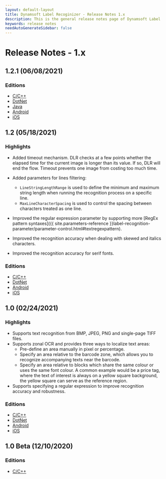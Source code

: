 ```yaml
---
layout: default-layout
title: Dynamsoft Label Recoginizer - Release Notes 1.x
description: This is the general release notes page of Dynamsoft Label Recoginizer
keywords: release notes
needAutoGenerateSidebar: false
---
```


# Release Notes - 1.x

## 1.2.1 (06/08/2021)

### Editions

- [C/C++](../programming/c-cplusplus/release-notes/c-cpp-1.md#121-06082021)
- [DotNet](../programming/dotnet/release-notes/dotnet-1.md#121-06082021)
- [Java](../programming/java/release-notes/java-1.md#121-06082021)
- [Android](../programming/android/release-notes/android-1.md#121-06082021)
- [iOS](../programming/objectivec-swift/release-notes/ios-1.md#121-06082021)


## 1.2 (05/18/2021)

### Highlights

- Added timeout mechanism. DLR checks at a few points whether the elapsed time for the current image is longer than its value. If so, DLR will end the flow. Timeout prevents one image from costing too much time.

- Added parameters for lines filtering:
  - `LineStringLengthRange` is used to define the minimum and maximum string length when running the recognition process on a specific line.
  - `MaxLineCharacterSpacing` is used to control the spacing between characters treated as one line.

- Improved the regular expression parameter by supporting more [RegEx pattern syntaxes]({{ site.parameters-reference }}label-recognition-parameter/parameter-control.html#textregexpattern).

- Improved the recognition accuracy when dealing with skewed and italics characters.

- Improved the recognition accuracy for serif fonts.

### Editions

- [C/C++](../programming/c-cplusplus/release-notes/c-cpp-1.md#12-05182021)
- [DotNet](../programming/dotnet/release-notes/dotnet-1.md#12-05182021)
- [Android](../programming/android/release-notes/android-1.md#12-05182021)
- [iOS](../programming/objectivec-swift/release-notes/ios-1.md#12-05182021)

## 1.0 (02/24/2021)

### Highlights

- Supports text recognition from BMP, JPEG, PNG and single-page TIFF files.
- Supports zonal OCR and provides three ways to localize text areas:
    - Pre-define an area manually in pixel or percentage.
    - Specify an area relative to the barcode zone, which allows you to recognize accompanying texts near the barcode. 
    - Specify an area relative to blocks which share the same colour or uses the same font colour. A common example would be a price tag, where the text of interest is always on a yellow square background, the yellow square can serve as the reference region.
- Supports specifying a regular expression to improve recognition accuracy and robustness.

### Editions

- [C/C++](../programming/c-cplusplus/release-notes/c-cpp-1.md#10-02242021)
- [DotNet](../programming/dotnet/release-notes/dotnet-1.md#10-02242021)
- [Android](../programming/android/release-notes/android-1.md#10-02242021)
- [iOS](../programming/objectivec-swift/release-notes/ios-1.md#10-02242021)


## 1.0 Beta (12/10/2020)

### Editions

- [C/C++](../programming/c-cplusplus/release-notes/c-cpp-1.md#10-beta-12102020)
